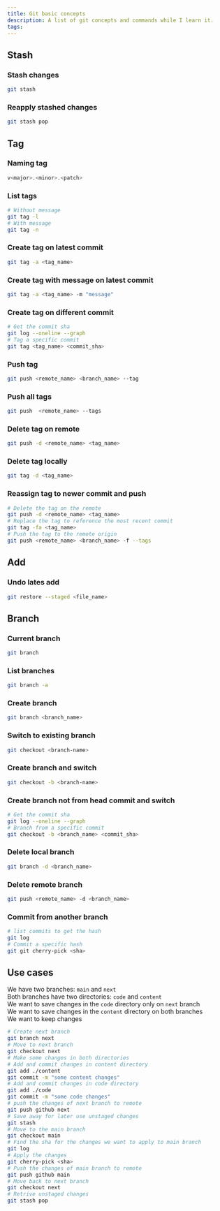 ```yaml
---
title: Git basic concepts
description: A list of git concepts and commands while I learn it.
tags:
---
```

## Stash
### Stash changes
```bash
git stash
```
### Reapply stashed changes
```bash
git stash pop
```

## Tag
### Naming tag
```bash
v<major>.<minor>.<patch>
```
### List tags
```bash
# Without message
git tag -l
# With message
git tag -n
```
### Create tag on latest commit
```bash
git tag -a <tag_name>
```
### Create tag with message on latest commit
```bash
git tag -a <tag_name> -m "message"
```
### Create tag on different commit
```bash
# Get the commit sha
git log --oneline --graph
# Tag a specific commit
git tag <tag_name> <commit_sha>
```
### Push tag
```bash
git push <remote_name> <branch_name> --tag
```
### Push all tags
```bash
git push  <remote_name> --tags
```
### Delete tag on remote
```bash
git push -d <remote_name> <tag_name>
```
### Delete tag locally
```bash
git tag -d <tag_name>
```
### Reassign tag to newer commit and push
```bash
# Delete the tag on the remote
git push -d <remote_name> <tag_name>
# Replace the tag to reference the most recent commit
git tag -fa <tag_name>
# Push the tag to the remote origin
git push <remote_name> <branch_name> -f --tags
```
## Add
### Undo lates add
```bash
git restore --staged <file_name>
```

## Branch
### Current branch
```bash
git branch
``` 
### List branches
```bash
git branch -a
```
### Create branch
```bash
git branch <branch_name>
```
### Switch to existing branch
```bash
git checkout <branch-name>
```
### Create branch and switch
```bash
git checkout -b <branch-name>
```
### Create branch not from head commit and switch
```bash
# Get the commit sha
git log --oneline --graph
# Branch from a specific commit
git checkout -b <branch_name> <commit_sha>
```
### Delete local branch
```bash
git branch -d <branch_name>
```
### Delete remote branch
```bash
git push <remote_name> -d <branch_name>
```
### Commit from another branch
```bash
# list commits to get the hash
git log
# Commit a specific hash
git git cherry-pick <sha>
```

## Use cases
We have two branches: `main` and `next`  
Both branches have two directories: `code` and `content`  
We want to save changes in the `code` directory only on `next` branch  
We want to save changes in the `content` directory on both branches  
We want to keep changes  
```bash
# Create next branch
git branch next
# Move to next branch
git checkout next
# Make some changes in both directories
# Add and commit changes in content directory
git add ./content
git commit -m "some content changes"
# Add and commit changes in code directory
git add ./code
git commit -m "some code changes"
# push the changes of next branch to remote
git push github next
# Save away for later use unstaged changes 
git stash
# Move to the main branch
git checkout main
# Find the sha for the changes we want to apply to main branch
git log
# Apply the changes
git cherry-pick <sha>
# Push the changes of main branch to remote
git push github main
# Move back to next branch
git checkout next
# Retrive unstaged changes
git stash pop
```

  